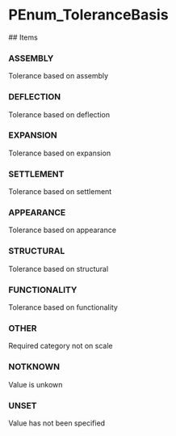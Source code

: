 # PEnum_ToleranceBasis

<!-- end of definition -->## Items

### ASSEMBLY
Tolerance based on assembly

### DEFLECTION
Tolerance based on deflection

### EXPANSION
Tolerance based on expansion

### SETTLEMENT
Tolerance based on settlement

### APPEARANCE
Tolerance based on appearance

### STRUCTURAL
Tolerance based on structural

### FUNCTIONALITY
Tolerance based on functionality

### OTHER
Required category not on scale

### NOTKNOWN
Value is unkown

### UNSET
Value has not been specified
